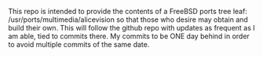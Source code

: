This repo is intended to provide the contents of a FreeBSD ports tree leaf: /usr/ports/multimedia/alicevision so that those who desire may obtain and build their own.  This will follow the github repo with updates as frequent as I am able, tied to commits there. My commits to be ONE day behind in order to avoid multiple commits of the same date.
